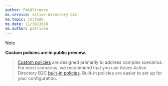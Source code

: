 ```yaml
---
author: PatAltimore
ms.service: active-directory-b2c 
ms.topic: include
ms.date: 11/30/2018
ms.author: patricka
---
```

> [!NOTE]
> **Custom policies are in public preview.**

> [Custom policies](../articles/active-directory-b2c/active-directory-b2c-get-started-custom.md) are designed primarily to address complex scenarios. For most scenarios, we recommend that you use Azure Active Directory B2C [built-in policies](../articles/active-directory-b2c/active-directory-b2c-reference-policies.md). Built-in policies are easier to set up for your configuration.

